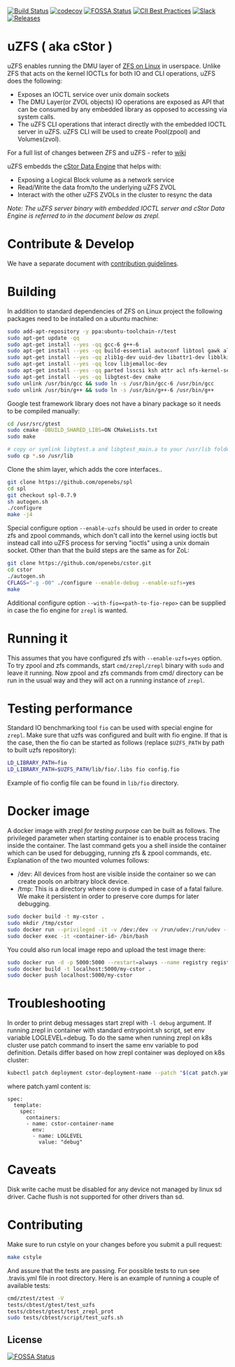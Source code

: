 [![Build Status](https://travis-ci.org/openebs/cstor.svg?branch=develop)](https://travis-ci.org/openebs/cstor)
[![codecov](https://codecov.io/gh/zfsonlinux/zfs/branch/master/graph/badge.svg)](https://codecov.io/gh/zfsonlinux/zfs)
[![FOSSA Status](https://app.fossa.io/api/projects/git%2Bgithub.com%2Fopenebs%2Fcstor.svg?type=shield)](https://app.fossa.io/projects/git%2Bgithub.com%2Fopenebs%2Fcstor?ref=badge_shield)
[![CII Best Practices](https://bestpractices.coreinfrastructure.org/projects/2739/badge)](https://bestpractices.coreinfrastructure.org/projects/2739)
[![Slack](https://img.shields.io/badge/chat!!!-slack-ff1493.svg?style=flat-square)](https://kubernetes.slack.com/messages/openebs)
[![Releases](https://img.shields.io/github/v/release/openebs/cstor.svg?include_prereleases&style=flat-square)](https://github.com/openebs/cstor/releases)


# uZFS ( aka cStor )

uZFS enables running the DMU layer of [ZFS on Linux](https://github.com/zfsonlinux/zfs)
in userspace. Unlike ZFS that acts on the kernel IOCTLs for both IO and CLI operations,
uZFS does the following:

-   Exposes an IOCTL service over unix domain sockets
-   The DMU Layer(or ZVOL objects) IO operations are exposed as API that can be consumed by any embedded library as opposed to accessing via system calls.
-   The uZFS CLI operations that interact directly with the embedded IOCTL server in uZFS. uZFS CLI will be used to create Pool(zpool) and Volumes(zvol).

For a full list of changes between ZFS and uZFS - refer to [wiki](https://github.com/openebs/cstor/wiki/Using-uZFS-for-storing-cStor-Volume-Data)

uZFS embedds the [cStor Data Engine](https://github.com/openebs/libcstor) that helps with:
-   Exposing a Logical Block volume as a network service
-   Read/Write the data from/to the underlying uZFS ZVOL
-   Interact with the other uZFS ZVOLs in the cluster to resync the data

*Note: The uZFS server binary with embedded IOCTL server and cStor Data Engine is referred
to in the document below as zrepl.*


# Contribute & Develop
We have a separate document with [contribution guidelines](./.github/CONTRIBUTING.md).

# Building
In addition to standard dependencies of ZFS on Linux project the following
packages need to be installed on a ubuntu machine:

```bash
sudo add-apt-repository -y ppa:ubuntu-toolchain-r/test
sudo apt-get update -qq
sudo apt-get install --yes -qq gcc-6 g++-6
sudo apt-get install --yes -qq build-essential autoconf libtool gawk alien fakeroot linux-headers-$(uname -r) libaio-dev
sudo apt-get install --yes -qq zlib1g-dev uuid-dev libattr1-dev libblkid-dev libselinux-dev libudev-dev libssl-dev libjson-c-dev
sudo apt-get install --yes -qq lcov libjemalloc-dev
sudo apt-get install --yes -qq parted lsscsi ksh attr acl nfs-kernel-server fio
sudo apt-get install --yes -qq libgtest-dev cmake
sudo unlink /usr/bin/gcc && sudo ln -s /usr/bin/gcc-6 /usr/bin/gcc
sudo unlink /usr/bin/g++ && sudo ln -s /usr/bin/g++-6 /usr/bin/g++
```

Google test framework library does not have a binary package so it needs to be compiled manually:
```bash
cd /usr/src/gtest
sudo cmake -DBUILD_SHARED_LIBS=ON CMakeLists.txt
sudo make

# copy or symlink libgtest.a and libgtest_main.a to your /usr/lib folder
sudo cp *.so /usr/lib
```
Clone the shim layer, which adds the core interfaces..

```bash
git clone https://github.com/openebs/spl
cd spl
git checkout spl-0.7.9
sh autogen.sh
./configure
make -j4
```

Special configure option `--enable-uzfs` should be used in order to create
zfs and zpool commands, which don't call into the kernel using ioctls but
instead call into uZFS process for serving "ioctls" using a unix domain socket.
Other than that the build steps are the same as for ZoL:

```bash
git clone https://github.com/openebs/cstor.git
cd cstor
./autogen.sh
CFLAGS="-g -O0" ./configure --enable-debug --enable-uzfs=yes
make
```

Additional configure option `--with-fio=<path-to-fio-repo>` can be supplied
in case the fio engine for `zrepl` is wanted.

# Running it

This assumes that you have configured zfs with `--enable-uzfs=yes` option.
To try zpool and zfs commands, start `cmd/zrepl/zrepl` binary with `sudo` and
leave it running. Now zpool and zfs commands from cmd/ directory can be
run in the usual way and they will act on a running instance of `zrepl`.

# Testing performance

Standard IO benchmarking tool `fio` can be used with special engine for
`zrepl`. Make sure that uzfs was configured and built with fio engine.
If that is the case, then the fio can be started as follows (replace
`$UZFS_PATH` by path to built uzfs repository):

```bash
LD_LIBRARY_PATH=fio
LD_LIBRARY_PATH=$UZFS_PATH/lib/fio/.libs fio config.fio
```

Example of fio config file can be found in `lib/fio` directory.

# Docker image

A docker image with zrepl *for testing purpose* can be built as follows.
The privileged parameter when starting container is to enable process
tracing inside the container. The last command gets you a shell inside
the container which can be used for debugging, running zfs & zpool commands,
etc. Explanation of the two mounted volumes follows:

 * /dev: All devices from host are visible inside the container so we can create pools on arbitrary block device.
 * /tmp: This is a directory where core is dumped in case of a fatal failure. We make it persistent in order to preserve core dumps for later debugging.

```bash
sudo docker build -t my-cstor .
sudo mkdir /tmp/cstor
sudo docker run --privileged -it -v /dev:/dev -v /run/udev:/run/udev --mount source=cstortmp,target=/tmp my-cstor
sudo docker exec -it <container-id> /bin/bash
```

You could also run local image repo and upload the test image there:

```bash
sudo docker run -d -p 5000:5000 --restart=always --name registry registry:2
sudo docker build -t localhost:5000/my-cstor .
sudo docker push localhost:5000/my-cstor
```

# Troubleshooting

In order to print debug messages start zrepl with `-l debug` argument. If
running zrepl in container with standard entrypoint.sh script, set env
variable LOGLEVEL=debug. To do the same when running zrepl on k8s cluster
use patch command to insert the same env variable to pod definition.
Details differ based on how zrepl container was deployed on k8s cluster:

```bash
kubectl patch deployment cstor-deployment-name --patch "$(cat patch.yaml)"
```

where patch.yaml content is:
```
spec:
  template:
    spec:
      containers:
      - name: cstor-container-name
        env:
        - name: LOGLEVEL
          value: "debug"
```

# Caveats

Disk write cache must be disabled for any device not managed by linux
sd driver. Cache flush is not supported for other drivers than sd.

# Contributing

Make sure to run cstyle on your changes before you submit a pull request:

```bash
make cstyle
```

And assure that the tests are passing. For possible tests to run see .travis.yml
file in root directory. Here is an example of running a couple of available
tests:

```bash
cmd/ztest/ztest -V
tests/cbtest/gtest/test_uzfs
tests/cbtest/gtest/test_zrepl_prot
sudo tests/cbtest/script/test_uzfs.sh
```


## License
[![FOSSA Status](https://app.fossa.io/api/projects/git%2Bgithub.com%2Fopenebs%2Fcstor.svg?type=large)](https://app.fossa.io/projects/git%2Bgithub.com%2Fopenebs%2Fcstor?ref=badge_large)
